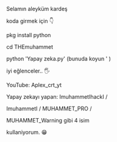 Selamın aleyküm kardeş

koda girmek için 👇

pkg install python

cd THEmuhammet

python 'Yapay zeka.py' (bunuda koyun ' )

iyi eğlenceler.. 🖐️

YouTube: Aplex_crt_yt

Yapay zekayı yapan: ImuhammetIhackI /

ImuhammetI / MUHAMMET_PRO / 

MUHAMMET_Warning gibi 4 isim 

kullaniyorum. 😁

